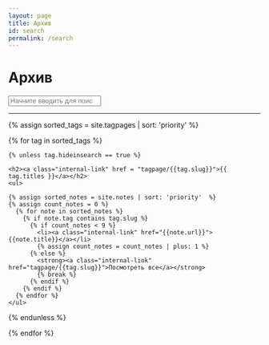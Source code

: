 ```yaml
---
layout: page
title: Архив
id: search
permalink: /search
---
```


<h1 class="custom-h">Архив</h1>

<div>
  <input type="search" id="search-input" placeholder="Начните вводить для поиска" aria-label="Search">
</div>

<ul id="search-results"></ul>
<hr>

  <script src="/assets/simple-jekyll-search.min.js"></script>

  <script type="text/javascript">
    var sjs = SimpleJekyllSearch({
    searchInput: document.getElementById('search-input'),
    resultsContainer: document.getElementById('search-results'),
    json: '/assets/search.json',});
  </script>

<script type="text/javascript">
document.addEventListener('keydown', logKey);
function logKey(e) {
  var input = document.getElementById("search-input");
  if(input.value == ""){
    input.focus();
    //input.value = e.key;
  }
}
</script>

<div>

{% assign sorted_tags = site.tagpages | sort: 'priority'  %}

  {% for tag in sorted_tags %}

    {% unless tag.hideinsearch == true %}

    <h2><a class="internal-link" href = "tagpage/{{tag.slug}}">{{ tag.titles }}</a></h2>
    <ul>

    {% assign sorted_notes = site.notes | sort: 'priority'  %}
    {% assign count_notes = 0 %}
      {% for note in sorted_notes %}
        {% if note.tag contains tag.slug %}
          {% if count_notes < 9 %}
            <li><a class="internal-link" href="{{note.url}}">{{note.title}}</a></li>
            {% assign count_notes = count_notes | plus: 1 %}
          {% else %}
            <strong><a class="internal-link" href="tagpage/{{tag.slug}}">Посмотреть все</a></strong>
            {% break %}
          {% endif %}
        {% endif %}
      {% endfor %}
    </ul>

  {% endunless %}

  {% endfor %}
  </div>
